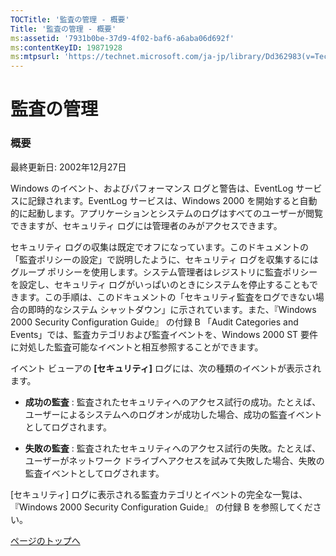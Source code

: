 ```yaml
---
TOCTitle: '監査の管理 ‐ 概要'
Title: '監査の管理 ‐ 概要'
ms:assetid: '7931b0be-37d9-4f02-baf6-a6aba06d692f'
ms:contentKeyID: 19871928
ms:mtpsurl: 'https://technet.microsoft.com/ja-jp/library/Dd362983(v=TechNet.10)'
---
```


監査の管理
==========

### 概要

最終更新日: 2002年12月27日

Windows のイベント、およびパフォーマンス ログと警告は、EventLog サービスに記録されます。EventLog サービスは、Windows 2000 を開始すると自動的に起動します。アプリケーションとシステムのログはすべてのユーザーが閲覧できますが、セキュリティ ログには管理者のみがアクセスできます。

セキュリティ ログの収集は既定でオフになっています。このドキュメントの「監査ポリシーの設定」で説明したように、セキュリティ ログを収集するにはグループ ポリシーを使用します。システム管理者はレジストリに監査ポリシーを設定し、セキュリティ ログがいっぱいのときにシステムを停止することもできます。この手順は、このドキュメントの「セキュリティ監査をログできない場合の即時的なシステム シャットダウン」に示されています。また、『Windows 2000 Security Configuration Guide』 の付録 B 「Audit Categories and Events」では、監査カテゴリおよび監査イベントを、Windows 2000 ST 要件に対処した監査可能なイベントと相互参照することができます。

イベント ビューアの **\[セキュリティ\]** ログには、次の種類のイベントが表示されます。

-   **成功の監査** : 監査されたセキュリティへのアクセス試行の成功。たとえば、ユーザーによるシステムへのログオンが成功した場合、成功の監査イベントとしてログされます。

-   **失敗の監査** : 監査されたセキュリティへのアクセス試行の失敗。たとえば、ユーザーがネットワーク ドライブへアクセスを試みて失敗した場合、失敗の監査イベントとしてログされます。

\[セキュリティ\] ログに表示される監査カテゴリとイベントの完全な一覧は、『Windows 2000 Security Configuration Guide』 の付録 B を参照してください。

[](#mainsection)[ページのトップへ](#mainsection)
